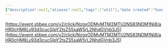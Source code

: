 ```yaml
---
{"description":null,"aliases":null,"tags":["util"],"date created":"Sunday, February 12th 2023, 12:31:27 pm","date modified":"Monday, February 27th 2023, 6:20:45 pm","created":"2023-02-12T12:31:27","updated":"2023-07-15T21:33:02","title":"스몰토크 질문모음","dg-publish":true,"permalink":"/docs/스몰토크 질문모음/","dgPassFrontmatter":true}
---
```


[https://event.stibee.com/v2/click/NzgxODMvMTM2MTU2NS83NDM1Ni8/aHR0cHM6Ly93d3cucGlpY2tsZS5saW5rL2NhdGVnb3J5](https://event.stibee.com/v2/click/NzgxODMvMTM2MTU2NS83NDM1Ni8/aHR0cHM6Ly93d3cucGlpY2tsZS5saW5rL2NhdGVnb3J5) 
